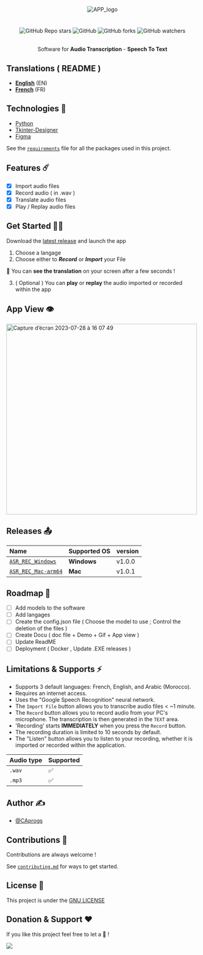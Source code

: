 <div align="center">

![APP_logo](https://github.com/CAprogs/Automatic_Speech_Recognition-Recorder/assets/104645407/e93dd499-e592-416b-beb9-eb256b1e5bd5)

# 
![GitHub Repo stars](https://img.shields.io/github/stars/CAprogs/Automatic_Speech_Recognition-Recorder?color=blue) 
![GitHub](https://img.shields.io/github/license/CAprogs/Automatic_Speech_Recognition-Recorder)
![GitHub forks](https://img.shields.io/github/forks/CAprogs/Automatic_Speech_Recognition-Recorder?color=yellow)
![GitHub watchers](https://img.shields.io/github/watchers/CAprogs/Automatic_Speech_Recognition-Recorder?color=green)

<br>Software for **Audio Transcription** - **Speech To Text**</br>
        
</div>

## Translations ( README )

- [**English**]() (EN)
- [**French**](https://github.com/CAprogs/Automatic_Speech_Recognition-Recorder/blob/main/docs/FR/README.fr.md) (FR)

## Technologies 📲

- [Python](https://www.python.org/)
- [Tkinter-Designer](https://github.com/ParthJadhav/Tkinter-Designer/tree/master)
- [Figma](https://www.figma.com/login)

See the [```requirements```](https://github.com/CAprogs/Automatic_Speech_Recognition-Recorder/blob/main/requirements.txt) file for all the packages used in this project.

## Features ☄️

- [x] Import audio files
- [x] Record audio ( in .wav )
- [x] Translate audio files
- [x] Play / Replay audio files

## Get Started 🧞‍♂️

Download the [latest release](https://github.com/CAprogs/Automatic_Speech_Recognition-Recorder/tree/main#releases-) and launch the app 
1. Choose a langage
2. Choose either to _**Record**_ or _**Import**_ your File

🎉 You can **see the translation** on your screen after a few seconds !

3. ( Optional ) You can **play** or **replay** the audio imported or recorded within the app

## App View 👁️
<img width="500" alt="Capture d’écran 2023-07-28 à 16 07 49" src="https://github.com/CAprogs/Automatic_Speech_Recognition-Recorder/assets/104645407/9da7a4f2-dcad-4302-b73f-532a1e4ccd89">

## Releases 📤

| Name | Supported OS| version |
| :-------- | :------- |:------- |
| [`ASR_REC_Windows`](https://github.com/CAprogs/Automatic_Speech_Recognition-Recorder/releases/download/v1.0.0/ASR_REC_W.zip) | **Windows**  | v1.0.0 |
| [`ASR_REC_Mac-arm64`](https://github.com/CAprogs/Automatic_Speech_Recognition-Recorder/releases/download/v1.0.1/ASR_REC_M.zip) | **Mac** | v1.0.1  |

## Roadmap 🚧

- [ ] Add models to the software
- [ ] Add langages
- [ ] Create the config.json file ( Choose the model to use ; Control the deletion of the files )
- [ ] Create Docu ( doc file + Demo + Gif + App view )
- [ ] Update ReadME
- [ ] Deployment ( Docker , Update .EXE releases )

## Limitations & Supports ⚡️

- Supports 3 default languages: French, English, and Arabic (Morocco).
- Requires an internet access.
- Uses the "Google Speech Recognition" neural network.
- The ```Import File``` button allows you to transcribe audio files < ~1 minute.
- The ```Record``` button allows you to record audio from your PC's microphone. The transcription is then generated in the ```TEXT``` area.
- 'Recording' starts **IMMEDIATELY** when you press the ```Record``` button.
- The recording duration is limited to 10 seconds by default.
- The "Listen" button allows you to listen to your recording, whether it is imported or recorded within the application.

| Audio type | Supported |
| :-------- | :------- |
| `.wav` | ✅ |
| `.mp3` | ✅ |
      
## Author ✍️

- [@CAprogs](https://github.com/CAprogs)

## Contributions 📁

Contributions are always welcome !

See [`contributing.md`]() for ways to get started.

## License 📝

This project is under the [GNU LICENSE](https://github.com/CAprogs/Automatic_Speech_Recognition-Recorder/blob/main/LICENSE)

## Donation & Support ❤️

If you like this project feel free to let a 🌟 !

<a href="https://www.buymeacoffee.com/CAprogs"><img src="https://img.buymeacoffee.com/button-api/?text=Buy me a Pizza&emoji=🍕&slug=CAprogs&button_colour=FFDD00&font_colour=000000&font_family=Arial&outline_colour=000000&coffee_colour=ffffff" /></a>
